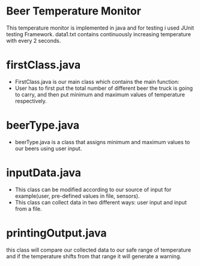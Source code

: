 # Beer Temperature Monitor

This temperature monitor is implemented in java and for testing i used JUnit testing Framework.
data1.txt contains continuously increasing temperature with every 2 seconds.

# firstClass.java
* FirstClass.java is our main class which contains the main function:
* User has to first put the total number of different beer the truck is going to carry, and then put minimum and maximum values of temperature respectively.


# beerType.java
* beerType.java is a class that assigns minimum and maximum values to our beers using user input.


# inputData.java
* This class can be modified according to our source of input for example(user, pre-defined values in file, sensors).
* This class can collect data in two different ways: user input and input from a file.


# printingOutput.java
this class will compare our collected data to our safe range of temperature and if the temperature shifts from that range it will generate a warning.

